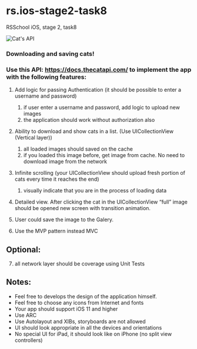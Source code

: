 # rs.ios-stage2-task8
RSSchool iOS, stage 2, task8

![Cat's API](https://cdn2.thecatapi.com/logos/thecatapi_256xW.png)

### Downloading and saving cats!

### Use this API: https://docs.thecatapi.com/ to implement the app with the following features:

1. Add logic for passing Authentication (it should be possible to enter a username and password)
     1. if user enter a username and password, add logic to upload new images
     2. the application should work without authorization also

2. Ability to download and show cats in a list. (Use UICollectionView (Vertical layer))
     1. all loaded images should saved on the cache
     2. if you loaded this image before, get image from cache. No need to download image from the network
  
3. Infinite scrolling (your UICollectionView should upload fresh portion of cats every time it reaches the end)
     1. visually indicate that you are in the process of loading data

4. Detailed view. After clicking the cat in the UICollectionView “full” image should be opened new screen with transition animation. 

5. User could save the image to the Galery.

6. Use the MVP pattern instead MVC

## Optional:
7. all network layer should be coverage using Unit Tests

## Notes:
  - Feel free to develops the design of the application himself.
  - Feel free to choose any icons from Internet and fonts
  - Your app should support iOS 11 and higher
  - Use ARC
  - Use Autolayout and XIBs, storyboards are not allowed
  - UI should look appropriate in all the devices and orientations
  - No special UI for iPad, it should look like on iPhone (no split view controllers)
